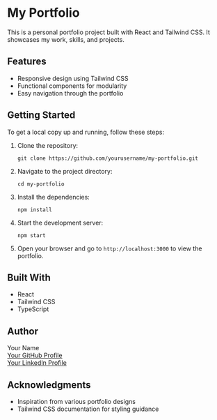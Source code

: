 # My Portfolio

This is a personal portfolio project built with React and Tailwind CSS. It showcases my work, skills, and projects.

## Features

- Responsive design using Tailwind CSS
- Functional components for modularity
- Easy navigation through the portfolio

## Getting Started

To get a local copy up and running, follow these steps:

1. Clone the repository:
   ```
   git clone https://github.com/yourusername/my-portfolio.git
   ```

2. Navigate to the project directory:
   ```
   cd my-portfolio
   ```

3. Install the dependencies:
   ```
   npm install
   ```

4. Start the development server:
   ```
   npm start
   ```

5. Open your browser and go to `http://localhost:3000` to view the portfolio.

## Built With

- React
- Tailwind CSS
- TypeScript

## Author

Your Name  
[Your GitHub Profile](https://github.com/yourusername)  
[Your LinkedIn Profile](https://linkedin.com/in/yourprofile)  

## Acknowledgments

- Inspiration from various portfolio designs
- Tailwind CSS documentation for styling guidance